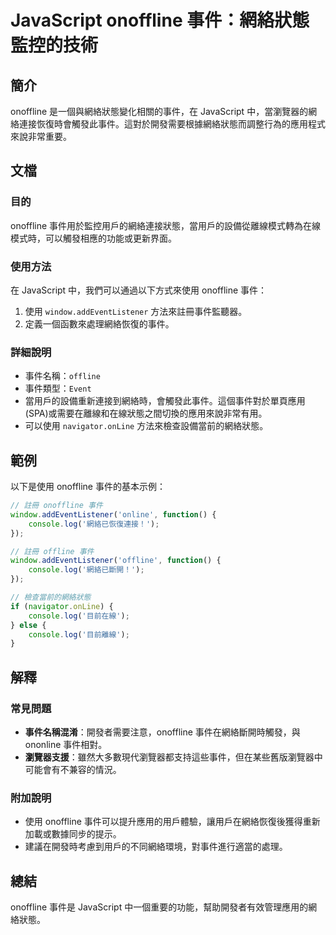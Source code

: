 <!--
Meta Description: # JavaScript onoffline 事件：網絡狀態監控的技術 ## 簡介 onoffline 是一個與網絡狀態變化相關的事件，在 JavaScript 中，當瀏覽器的網絡連接恢復時會觸發此事件。這對於開發需要根據網絡狀態而調整行為的應用程式來說非常重要。 ## 文檔 ### 目的 onof...
Meta Keywords: onoffline, javascript, console, log, window
-->

# JavaScript onoffline 事件：網絡狀態監控的技術

## 簡介
onoffline 是一個與網絡狀態變化相關的事件，在 JavaScript 中，當瀏覽器的網絡連接恢復時會觸發此事件。這對於開發需要根據網絡狀態而調整行為的應用程式來說非常重要。

## 文檔
### 目的
onoffline 事件用於監控用戶的網絡連接狀態，當用戶的設備從離線模式轉為在線模式時，可以觸發相應的功能或更新界面。

### 使用方法
在 JavaScript 中，我們可以通過以下方式來使用 onoffline 事件：

1. 使用 `window.addEventListener` 方法來註冊事件監聽器。
2. 定義一個函數來處理網絡恢復的事件。

### 詳細說明
- 事件名稱：`offline`
- 事件類型：`Event`
- 當用戶的設備重新連接到網絡時，會觸發此事件。這個事件對於單頁應用(SPA)或需要在離線和在線狀態之間切換的應用來說非常有用。
- 可以使用 `navigator.onLine` 方法來檢查設備當前的網絡狀態。

## 範例
以下是使用 onoffline 事件的基本示例：

```javascript
// 註冊 onoffline 事件
window.addEventListener('online', function() {
    console.log('網絡已恢復連接！');
});

// 註冊 offline 事件
window.addEventListener('offline', function() {
    console.log('網絡已斷開！');
});

// 檢查當前的網絡狀態
if (navigator.onLine) {
    console.log('目前在線');
} else {
    console.log('目前離線');
}
```

## 解釋
### 常見問題
- **事件名稱混淆**：開發者需要注意，onoffline 事件在網絡斷開時觸發，與 ononline 事件相對。
- **瀏覽器支援**：雖然大多數現代瀏覽器都支持這些事件，但在某些舊版瀏覽器中可能會有不兼容的情況。

### 附加說明
- 使用 onoffline 事件可以提升應用的用戶體驗，讓用戶在網絡恢復後獲得重新加載或數據同步的提示。
- 建議在開發時考慮到用戶的不同網絡環境，對事件進行適當的處理。

## 總結
onoffline 事件是 JavaScript 中一個重要的功能，幫助開發者有效管理應用的網絡狀態。